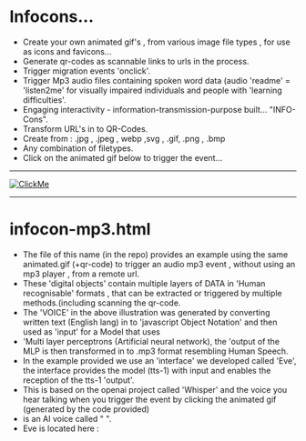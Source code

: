 # Infocons...

* Create your own animated gif's , from various image file types , for use as icons and favicons...
* Generate qr-codes as scannable links to urls in the process.
* Trigger migration events 'onclick'.
* Trigger Mp3 audio files containing spoken word data (audio 'readme' = 'listen2me' for visually impaired individuals and people with 'learning difficulties'.
* Engaging interactivity - information-transmission-purpose built... "INFO-Cons".
* Transform URL's in to QR-Codes.
* Create from : .jpg , .jpeg , webp ,svg , .gif, .png , .bmp
* Any combination of filetypes.
* Click on the animated gif below to trigger the event...
********************************************************************************************************************************************************************************

[![ClickMe](https://psicodata.io/CDN/img/animated.gif)](https://psicodata.io/wordpress/)

********************************************************************************************************************************************************************************
# infocon-mp3.html

* The file of this name (in the repo) provides an example using the same animated.gif (+qr-code) to trigger an audio mp3 event , without using an mp3 player , from a remote url.
* These 'digital objects' contain multiple layers of DATA in 'Human recognisable' formats , that can be extracted or triggered by multiple methods.(including scanning the qr-code.
* The 'VOICE' in the above illustration was generated by converting written text (English lang) in to 'javascript Object Notation' and then used as 'input' for a Model that uses
*  'Multi layer perceptrons (Artificial neural network), the 'output of the MLP is then transformed in to .mp3 format resembling Human Speech.
* In the example provided  we use an 'interface' we developed called 'Eve', the interface provides the model (tts-1) with input and enables the reception of the tts-1 'output'.
* This is based on the openai project called 'Whisper' and the voice you hear talking when you trigger the event by clicking the animated gif (generated by the code provided)
* is an AI voice called "  ".
* Eve is located here : 
